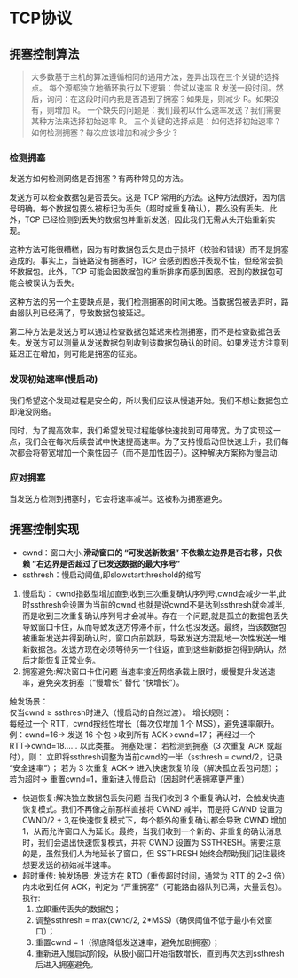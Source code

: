# TCP协议

## 拥塞控制算法
> 大多数基于主机的算法遵循相同的通用方法，差异出现在三个关键的选择点。
每个源都独立地循环执行以下逻辑：尝试以速率 R 发送一段时间。然后，询问：在这段时间内我是否遇到了拥塞？如果是，则减少 R。如果没有，则增加 R。
一个缺失的问题是：我们最初以什么速率发送？我们需要某种方法来选择初始速率 R。
三个关键的选择点是：如何选择初始速率？如何检测拥塞？每次应该增加和减少多少？

### 检测拥塞
  发送方如何检测网络是否拥塞？有两种常见的方法。

发送方可以检查数据包是否丢失。这是 TCP 常用的方法。这种方法很好，因为信号明确。每个数据包要么被标记为丢失（超时或重复确认），要么没有丢失。此外，TCP 已经检测到丢失的数据包并重新发送，因此我们无需从头开始重新实现。

这种方法可能很糟糕，因为有时数据包丢失是由于损坏（校验和错误）而不是拥塞造成的。事实上，当链路没有拥塞时，TCP 会感到困惑并表现不佳，但经常会损坏数据包。此外，TCP 可能会因数据包的重新排序而感到困惑。迟到的数据包可能会被误认为丢失。

这种方法的另一个主要缺点是，我们检测拥塞的时间太晚。当数据包被丢弃时，路由器队列已经满了，导致数据包被延迟。

第二种方法是发送方可以通过检查数据包延迟来检测拥塞，而不是检查数据包丢失。发送方可以测量从发送数据包到收到该数据包确认的时间。如果发送方注意到延迟正在增加，则可能是拥塞的征兆。

### 发现初始速率(慢启动)
  我们希望这个发现过程是安全的，所以我们应该从慢速开始。我们不想让数据包立即淹没网络。

同时，为了提高效率，我们希望发现过程能够快速找到可用带宽。为了实现这一点，我们会在每次后续尝试中快速提高速率。为了支持慢启动但快速上升，我们每次都会将带宽增加一个乘性因子（而不是加性因子）。这种解决方案称为慢启动.

### 应对拥塞
  当发送方检测到拥塞时，它会将速率减半。这被称为拥塞避免。

## 拥塞控制实现
- cwnd：窗口大小,**滑动窗口的 “可发送新数据” 不依赖左边界是否右移，只依赖 “右边界是否超过了已发送数据的最大序号”**
- ssthresh：慢启动阈值,即slowstartthreshold的缩写
1. 慢启动：
cwnd指数型增加直到收到三次重复确认序列号,cwnd会减少一半,此时ssthresh会设置为当前的cwnd,也就是说cwnd不是达到ssthresh就会减半,而是收到三次重复确认序列号才会减半。存在一个问题,就是孤立的数据包丢失导致窗口卡住，从而导致发送方停滞不前，什么也没发送。最终，当该数据包被重新发送并得到确认时，窗口向前跳跃，导致发送方混乱地一次性发送一堆新数据包。发送方现在必须等待另一个往返，直到这些新数据包得到确认，然后才能恢复正常业务。
2. 拥塞避免:解决窗口卡住问题
当速率接近网络承载上限时，缓慢提升发送速率，避免突发拥塞（“慢增长” 替代 “快增长”）。

触发场景：  
仅当cwnd ≥ ssthresh时进入（慢启动的自然过渡）。
增长规则：  
每经过一个 RTT，cwnd按线性增长（每次仅增加 1 个 MSS），避免速率飙升。
例：cwnd=16→ 发送 16 个包→收到所有 ACK→cwnd=17；
再经过一个 RTT→cwnd=18…… 以此类推。
拥塞处理：
若检测到拥塞（3 次重复 ACK 或超时），则：
立即将ssthresh调整为当前cwnd的一半（ssthresh = cwnd/2，记录 “安全速率”）；
若为 3 次重复 ACK→ 进入快速恢复阶段（解决孤立丢包问题）；
若为超时→ 重置cwnd=1，重新进入慢启动（因超时代表拥塞更严重）
- 快速恢复:解决独立数据包丢失问题
  当我们收到 3 个重复确认时，会触发快速恢复模式。我们不再像之前那样直接将 CWND 减半，而是将 CWND 设置为 CWND/2 + 3,在快速恢复模式下，每个额外的重复确认都会导致 CWND 增加 1，从而允许窗口人为延长。最终，当我们收到一个新的、非重复的确认消息时，我们会退出快速恢复模式，并将 CWND 设置为 SSTHRESH。需要注意的是，虽然我们人为地延长了窗口，但 SSTHRESH 始终会帮助我们记住最终想要发送的初始减半速率。
- 超时重传:
  触发场景:
  发送方在 RTO（重传超时时间，通常为 RTT 的 2~3 倍）内未收到任何 ACK，判定为 “严重拥塞”（可能路由器队列已满，大量丢包）。
  执行:
  1. 立即重传丢失的数据包；
  2. 调整ssthresh = max(cwnd/2, 2*MSS)（确保阈值不低于最小有效窗口）；
  3. 重置cwnd = 1（彻底降低发送速率，避免加剧拥塞）；
  4. 重新进入慢启动阶段，从极小窗口开始指数增长，直到再次达到ssthresh后进入拥塞避免。
